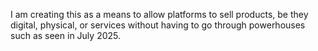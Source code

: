 I am creating this as a means to allow platforms to sell products, be they digital, physical, or services without having to go through powerhouses such as seen in July 2025.
